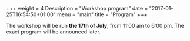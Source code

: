 +++
weight = 4
Description = "Workshop program"
date = "2017-01-25T16:54:50+01:00"
menu = "main"
title = "Program"
+++

The workshop will be run __the 17th of July__, from 11:00 am to 6:00 pm. The exact program will be announced later.